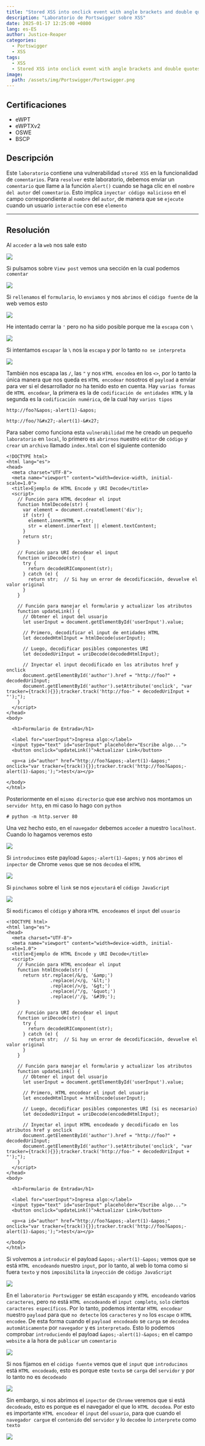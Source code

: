 ```yaml
---
title: "Stored XSS into onclick event with angle brackets and double quotes HTML-encoded and single quotes and backslash escaped"
description: "Laboratorio de Portswigger sobre XSS"
date: 2025-01-17 12:25:00 +0800
lang: es-ES
author: Justice-Reaper
categories:
  - Portswigger
  - XSS
tags:
  - XSS
  - Stored XSS into onclick event with angle brackets and double quotes HTML-encoded and single quotes and backslash escaped
image:
  path: /assets/img/Portswigger/Portswigger.png
---
```


## Certificaciones

- eWPT
- eWPTXv2
- OSWE
- BSCP
  
## Descripción

Este `laboratorio` contiene una vulnerabilidad `stored XSS` en la funcionalidad de `comentarios`. Para `resolver` este laboratorio, debemos enviar un `comentario` que llame a la función `alert()` cuando se haga clic en el `nombre del autor` del `comentario`. Esto implica `inyectar código malicioso` en el campo correspondiente al `nombre` del `autor`, de manera que se `ejecute` cuando un usuario `interactúe` con ese `elemento`

---

## Resolución

Al `acceder` a la `web` nos sale esto

![](/assets/img/XSS-Lab-20/image_1.png)

Si pulsamos sobre `View post` vemos una sección en la cual podemos `comentar`

![](/assets/img/XSS-Lab-20/image_2.png)

Si `rellenamos` el `formulario`, lo `enviamos` y nos `abrimos` el `código fuente` de la web vemos esto

![](/assets/img/XSS-Lab-20/image_3.png)

He intentado cerrar la `'` pero no ha sido posible porque me la `escapa` con `\`

![](/assets/img/XSS-Lab-20/image_4.png)

Si intentamos `escapar` la `\` nos la `escapa` y por lo tanto `no se interpreta`

![](/assets/img/XSS-Lab-20/image_5.png)

También nos escapa las `/`, las `"` y nos `HTML encodea` en  los `<>`, por lo tanto la única manera que nos queda es `HTML encodear` nosotros el `payload` a enviar para ver si el desarrollador no ha tenido esto en cuenta. Hay `varias formas` de `HTML encodear`, la primera es la de `codificación de entidades HTML` y la segunda es la `codificación numérica`, de la cual hay `varios tipos`

```
http://foo?&apos;-alert(1)-&apos;
```

```
http://foo/?&#x27;-alert(1)-&#x27;
```

Para saber como funciona esta `vulnerabilidad` me he creado un pequeño `laboratorio` en `local`, lo primero es `abrirnos` nuestro `editor` de `código` y `crear` un `archivo` llamado `index.html` con el siguiente contenido

```
<!DOCTYPE html>
<html lang="es">
<head>
  <meta charset="UTF-8">
  <meta name="viewport" content="width=device-width, initial-scale=1.0">
  <title>Ejemplo de HTML Encode y URI Decode</title>
  <script>
    // Función para HTML decodear el input
    function htmlDecode(str) {
      var element = document.createElement('div');
      if (str) {
        element.innerHTML = str;
        str = element.innerText || element.textContent;
      }
      return str;
    }

    // Función para URI decodear el input
    function uriDecode(str) {
      try {
        return decodeURIComponent(str);
      } catch (e) {
        return str;  // Si hay un error de decodificación, devuelve el valor original
      }
    }

    // Función para manejar el formulario y actualizar los atributos
    function updateLink() {
      // Obtener el input del usuario
      let userInput = document.getElementById('userInput').value;

      // Primero, decodificar el input de entidades HTML
      let decodedHtmlInput = htmlDecode(userInput);

      // Luego, decodificar posibles componentes URI
      let decodedUriInput = uriDecode(decodedHtmlInput);

      // Inyectar el input decodificado en los atributos href y onclick
      document.getElementById('author').href = "http://foo?" + decodedUriInput;
      document.getElementById('author').setAttribute('onclick', "var tracker={track(){}};tracker.track('http://foo-" + decodedUriInput + "');");
    }
  </script>
</head>
<body>

  <h1>Formulario de Entrada</h1>

  <label for="userInput">Ingresa algo:</label>
  <input type="text" id="userInput" placeholder="Escribe algo...">
  <button onclick="updateLink()">Actualizar Link</button>

  <p><a id="author" href="http://foo?&apos;-alert(1)-&apos;" onclick="var tracker={track(){}};tracker.track('http://foo?&apos;-alert(1)-&apos;');">test</a></p>

</body>
</html>
```

Posteriormente en el `mismo directorio` que ese archivo nos montamos un `servidor http`, en mi caso lo hago con `python`

```
# python -m http.server 80
```

Una vez hecho esto, en el `navegador` debemos `acceder` a nuestro `localhost`. Cuando lo hagamos veremos esto

![](/assets/img/XSS-Lab-20/image_6.png)

Si `introducimos` este payload `&apos;-alert(1)-&apos;` y nos `abrimos` el `inpector` de Chrome `vemos` que se nos `decodea` el `HTML`

![](/assets/img/XSS-Lab-20/image_7.png)

Si `pinchamos` sobre el `link` se nos `ejecutará` el `código JavaScript`

![](/assets/img/XSS-Lab-20/image_8.png)

Si `modificamos` el `código` y ahora `HTML encodeamos` el `input` del `usuario`

```
<!DOCTYPE html>
<html lang="es">
<head>
  <meta charset="UTF-8">
  <meta name="viewport" content="width=device-width, initial-scale=1.0">
  <title>Ejemplo de HTML Encode y URI Decode</title>
  <script>
    // Función para HTML encodear el input
    function htmlEncode(str) {
      return str.replace(/&/g, '&amp;')
                .replace(/</g, '&lt;')
                .replace(/>/g, '&gt;')
                .replace(/"/g, '&quot;')
                .replace(/'/g, '&#39;');
    }

    // Función para URI decodear el input
    function uriDecode(str) {
      try {
        return decodeURIComponent(str);
      } catch (e) {
        return str;  // Si hay un error de decodificación, devuelve el valor original
      }
    }

    // Función para manejar el formulario y actualizar los atributos
    function updateLink() {
      // Obtener el input del usuario
      let userInput = document.getElementById('userInput').value;

      // Primero, HTML encodear el input del usuario
      let encodedHtmlInput = htmlEncode(userInput);

      // Luego, decodificar posibles componentes URI (si es necesario)
      let decodedUriInput = uriDecode(encodedHtmlInput);

      // Inyectar el input HTML encodeado y decodificado en los atributos href y onclick
      document.getElementById('author').href = "http://foo?" + decodedUriInput;
      document.getElementById('author').setAttribute('onclick', "var tracker={track(){}};tracker.track('http://foo-" + decodedUriInput + "');");
    }
  </script>
</head>
<body>

  <h1>Formulario de Entrada</h1>

  <label for="userInput">Ingresa algo:</label>
  <input type="text" id="userInput" placeholder="Escribe algo...">
  <button onclick="updateLink()">Actualizar Link</button>

  <p><a id="author" href="http://foo?&apos;-alert(1)-&apos;" onclick="var tracker={track(){}};tracker.track('http://foo?&apos;-alert(1)-&apos;');">test</a></p>

</body>
</html>
```

Si volvemos a `introducir` el payload `&apos;-alert(1)-&apos;` vemos que se está `HTML encodeando` nuestro `input`, por lo tanto, al web lo toma como si fuera `texto` y nos `imposibilita` la `inyección` de `código JavaScript`

![](/assets/img/XSS-Lab-20/image_9.png)

En el `laboratorio Portswigger` se están `escapando` y `HTML encodeando` varios `caracteres`, pero no está `HTML encodeando` el `input completo`, `solo` ciertos `caracteres específicos`. Por lo tanto, podemos intentar `HTML encodear` nuestro `payload` para que `no detecte` los `caracteres` y `no` los `escape` o `HTML encodee`. De esta forma cuando el `payload encodeado` se `carga` se `decodea automáticamente` por `navegador` y es `interpretado`. Esto lo podemos comprobar `introduciendo` el payload `&apos;-alert(1)-&apos;` en el campo `website` a la hora de `publicar` un `comentario`

![](/assets/img/XSS-Lab-20/image_10.png)

Si nos fijamos en el `código fuente` vemos que el `input` que `introducimos` está `HTML encodeado`, esto es porque este `texto` se `carga` del `servidor` y por lo tanto no es `decodeado`

![](/assets/img/XSS-Lab-20/image_11.png)

Sin embargo, si nos abrimos el `inpector` de `Chrome` veremos que si está `decodeado`, esto es porque es el navegador el que lo `HTML decodea`. Por esto es importante `HTML encodear` el `input` del `usuario`, para que cuando el `navegador cargue` el `contenido` del `servidor` y lo `decodee` lo `interprete` como `texto`

![](/assets/img/XSS-Lab-20/image_12.png)

